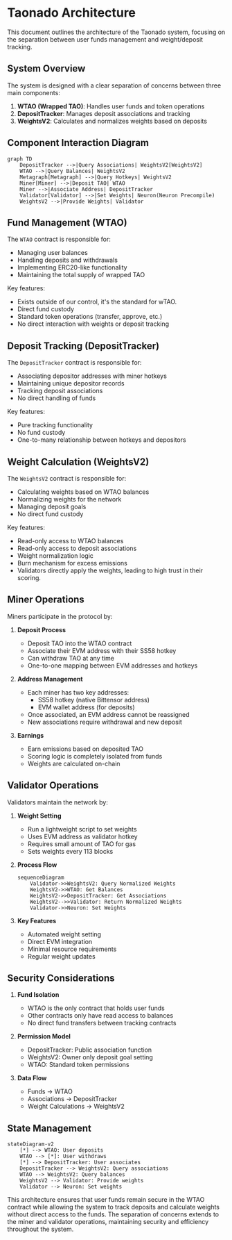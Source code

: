 # Taonado Architecture

This document outlines the architecture of the Taonado system, focusing on the separation between user funds management and weight/deposit tracking.

## System Overview

The system is designed with a clear separation of concerns between three main components:

1. **WTAO (Wrapped TAO)**: Handles user funds and token operations
2. **DepositTracker**: Manages deposit associations and tracking
3. **WeightsV2**: Calculates and normalizes weights based on deposits

## Component Interaction Diagram

```mermaid
graph TD
    DepositTracker -->|Query Associations| WeightsV2[WeightsV2]
    WTAO -->|Query Balances| WeightsV2
    Metagraph[Metagraph] -->|Query Hotkeys| WeightsV2
    Miner[Miner] -->|Deposit TAO| WTAO
    Miner -->|Associate Address| DepositTracker
    Validator[Validator] -->|Set Weights| Neuron(Neuron Precompile)
    WeightsV2 -->|Provide Weights| Validator
```

## Fund Management (WTAO)

The `WTAO` contract is responsible for:
- Managing user balances
- Handling deposits and withdrawals
- Implementing ERC20-like functionality
- Maintaining the total supply of wrapped TAO

Key features:
- Exists outside of our control, it's the standard for wTAO.
- Direct fund custody
- Standard token operations (transfer, approve, etc.)
- No direct interaction with weights or deposit tracking

## Deposit Tracking (DepositTracker)

The `DepositTracker` contract is responsible for:
- Associating depositor addresses with miner hotkeys
- Maintaining unique depositor records
- Tracking deposit associations
- No direct handling of funds

Key features:
- Pure tracking functionality
- No fund custody
- One-to-many relationship between hotkeys and depositors

## Weight Calculation (WeightsV2)

The `WeightsV2` contract is responsible for:
- Calculating weights based on WTAO balances
- Normalizing weights for the network
- Managing deposit goals
- No direct fund custody

Key features:
- Read-only access to WTAO balances
- Read-only access to deposit associations
- Weight normalization logic
- Burn mechanism for excess emissions
- Validators directly apply the weights, leading to high trust in their scoring.

## Miner Operations

Miners participate in the protocol by:

1. **Deposit Process**
   - Deposit TAO into the WTAO contract
   - Associate their EVM address with their SS58 hotkey
   - Can withdraw TAO at any time
   - One-to-one mapping between EVM addresses and hotkeys

2. **Address Management**
   - Each miner has two key addresses:
     - SS58 hotkey (native Bittensor address)
     - EVM wallet address (for deposits)
   - Once associated, an EVM address cannot be reassigned
   - New associations require withdrawal and new deposit

3. **Earnings**
   - Earn emissions based on deposited TAO
   - Scoring logic is completely isolated from funds
   - Weights are calculated on-chain

## Validator Operations

Validators maintain the network by:

1. **Weight Setting**
   - Run a lightweight script to set weights
   - Uses EVM address as validator hotkey
   - Requires small amount of TAO for gas
   - Sets weights every 113 blocks

2. **Process Flow**
   ```mermaid
   sequenceDiagram
       Validator->>WeightsV2: Query Normalized Weights
       WeightsV2->>WTAO: Get Balances
       WeightsV2->>DepositTracker: Get Associations
       WeightsV2-->>Validator: Return Normalized Weights
       Validator->>Neuron: Set Weights
   ```

3. **Key Features**
   - Automated weight setting
   - Direct EVM integration
   - Minimal resource requirements
   - Regular weight updates

## Security Considerations

1. **Fund Isolation**
   - WTAO is the only contract that holds user funds
   - Other contracts only have read access to balances
   - No direct fund transfers between tracking contracts

2. **Permission Model**
   - DepositTracker: Public association function
   - WeightsV2: Owner only deposit goal setting
   - WTAO: Standard token permissions

3. **Data Flow**
   - Funds → WTAO
   - Associations → DepositTracker
   - Weight Calculations → WeightsV2

## State Management

```mermaid
stateDiagram-v2
    [*] --> WTAO: User deposits
    WTAO --> [*]: User withdraws
    [*] --> DepositTracker: User associates
    DepositTracker --> WeightsV2: Query associations
    WTAO --> WeightsV2: Query balances
    WeightsV2 --> Validator: Provide weights
    Validator --> Neuron: Set weights
```

This architecture ensures that user funds remain secure in the WTAO contract while allowing the system to track deposits and calculate weights without direct access to the funds.
The separation of concerns extends to the miner and validator operations, maintaining security and efficiency throughout the system.
